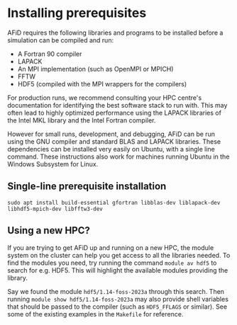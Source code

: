 # Installing prerequisites

AFiD requires the following libraries and programs to be installed before a simulation can be compiled and run:

- A Fortran 90 compiler
- LAPACK
- An MPI implementation (such as OpenMPI or MPICH)
- FFTW
- HDF5 (compiled with the MPI wrappers for the compilers)

For production runs, we recommend consulting your HPC centre's documentation for identifying the best software stack to run with.
This may often lead to highly optimized performance using the LAPACK libraries of the Intel MKL library and the Intel Fortran compiler.

However for small runs, development, and debugging, AFiD can be run using the GNU compiler and standard BLAS and LAPACK libraries.
These dependencies can be installed very easily on Ubuntu, with a single line command.
These instructions also work for machines running Ubuntu in the Windows Subsystem for Linux.

## Single-line prerequisite installation
```
sudo apt install build-essential gfortran libblas-dev liblapack-dev libhdf5-mpich-dev libfftw3-dev
```

## Using a new HPC?
If you are trying to get AFiD up and running on a new HPC, the module system on the cluster can help you get access to all the libraries needed.
To find the modules you need, try running the command `module av hdf5` to search for e.g. HDF5.
This will highlight the available modules providing the library.

Say we found the module `hdf5/1.14-foss-2023a` through this search.
Then running `module show hdf5/1.14-foss-2023a` may also provide shell variables that should be passed to the compiler (such as `HDF5_FFLAGS` or similar).
See some of the existing examples in the `Makefile` for reference.